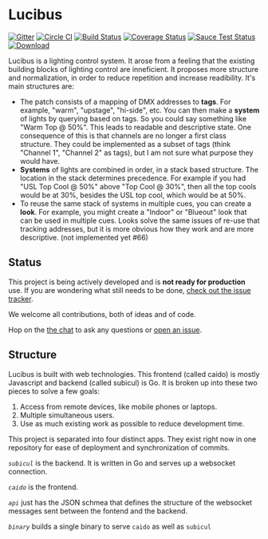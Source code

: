 # Lucibus

[![Gitter](https://badges.gitter.im/Join%20Chat.svg)](https://gitter.im/lucibus/lucibus?utm_source=badge&utm_medium=badge&utm_campaign=pr-badge)
[![Circle CI](https://circleci.com/gh/lucibus/lucibus.svg?style=svg)](https://circleci.com/gh/lucibus/lucibus)
[![Build Status](https://travis-ci.org/lucibus/lucibus.svg)](https://travis-ci.org/lucibus/lucibus)
[![Coverage Status](https://coveralls.io/repos/lucibus/lucibus/badge.svg)](https://coveralls.io/r/lucibus/lucibus)
[![Sauce Test Status](https://saucelabs.com/browser-matrix/sshanabrook.svg)](https://saucelabs.com/u/sshanabrook)
[ ![Download](https://api.bintray.com/packages/lucibus/lucibus/lucibus/images/download.svg) ](https://bintray.com/lucibus/lucibus/lucibus/_latestVersion#files)

Lucibus is a lighting control system. It arose from a feeling that the existing building blocks of lighting control are inneficient. It proposes more structure and normalization, in order to reduce repetition and increase readibility. It's main structures are:

* The patch consists of a mapping of DMX addresses to **tags**. For example, "warm", "upstage", "hi-side", etc. You can then make a **system** of lights by querying based on tags. So you could say something like "Warm Top @ 50%". This leads to readable and descriptive state. One consequence of this is that channels are no longer a first class structure. They could be implemented as a subset of tags (think "Channel 1", "Channel 2" as tags), but I am not sure what purpose they would have.
* **Systems** of lights are combined in order, in a stack based structure. The location in the stack determines precedence. For example if you had "USL Top Cool @ 50%" above "Top Cool @ 30%", then all the top cools would be at 30%, besides the USL top cool, which would be at 50%.
* To reuse the same stack of systems in multiple cues, you can create a **look**. For example, you might create a "Indoor" or "Blueout" look that can be used in multiple cues. Looks solve the same issues of re-use that tracking addresses, but it is more obvious how they work and are more descriptive. (not implemented yet #66)

## Status
This project is being actively developed and is **not ready for production** use. If you are wondering what still needs to be done, [check out the issue tracker](https://github.com/lucibus/lucibus/issues).

We welcome all contributions, both of ideas and of code.

Hop on the [the chat](https://gitter.im/lucibus/lucibus?utm_source=share-link&utm_medium=link&utm_campaign=share-link) to ask any questions or [open an issue](https://github.com/lucibus/lucibus/issues/new).

## Structure
Lucibus is built with web technologies. This frontend (called caido) is mostly Javascript and backend (called subicul) is Go. It is broken up into these two pieces to solve a few goals:

1. Access from remote devices, like mobile phones or laptops.
2. Multiple simultaneous users.
3. Use as much existing work as possible to reduce development time.


This project is separated into four distinct apps. They exist right now in one repository for ease of deployment and synchronization of commits.

*`subicul`* is the backend. It is written in Go and serves up a websocket connection.

*`caido`* is the frontend.

*`api`*  just has the JSON schmea that defines the structure of the websocket messages sent between the fontend and the backend.

*`binary`* builds a single binary to serve `caido` as well as `subicul`
